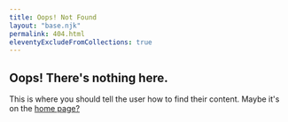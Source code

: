 ```yaml
---
title: Oops! Not Found
layout: "base.njk"
permalink: 404.html
eleventyExcludeFromCollections: true
---
```

<!DOCTYPE html>
<html lang="en">
<head>
<meta charset="utf-8">
<meta name="viewport" content="width=device-width, initial-scale=1.0">
<title>404</title>
</head>
<body>
<h2>Oops! There's nothing here.</h2>
<p>This is where you should tell the user how to find their content. Maybe it's on the <a href="/">home page?</a></p>
</body>
</html>
